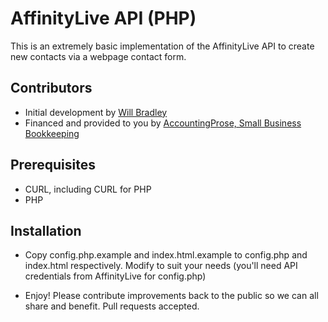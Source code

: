 AffinityLive API (PHP)
===================

This is an extremely basic implementation of the AffinityLive API to create new contacts via a webpage contact form.

Contributors
------------
- Initial development by [Will Bradley](http://www.zyphon.com)
- Financed and provided to you by [AccountingProse, Small Business Bookkeeping](http://www.accountingprose.com)

Prerequisites
-------------
- CURL, including CURL for PHP
- PHP

Installation
------------
-   Copy config.php.example and index.html.example to config.php and index.html respectively. Modify to suit your needs (you'll need API credentials from AffinityLive for config.php)

-   Enjoy! Please contribute improvements back to the public so we can all share and benefit. Pull requests accepted.
